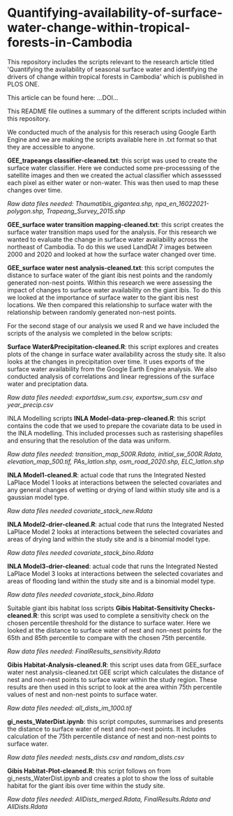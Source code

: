 # Quantifying-availability-of-surface-water-change-within-tropical-forests-in-Cambodia
This repository includes the scripts relevant to the research article titled 'Quantifying the availability of seasonal surface water and identifying the drivers of change within tropical forests in Cambodia' which is published in PLOS ONE. 

This article can be found here: ...DOI...

This README file outlines a summary of the different scripts included within this repository. 

We conducted much of the analysis for this reserach using Google Earth Engine and we are making the scripts available here in .txt format so that they are accessible to anyone.

**GEE_trapeangs classifier-cleaned.txt**: this script was used to create the surface water classifier. Here we conducted some pre-processsing of the satellite images and then we created the actual classifier which assesssed each pixel as either water or non-water. This was then used to map these changes over time. 

*Raw data files needed: Thaumatibis_gigantea.shp, npa_en_16022021-polygon.shp, Trapeang_Survey_2015.shp*

**GEE_surface water transition mapping-cleaned.txt**: this script creates the surface water transition maps used for the analysis. For this research we wanted to evaluate the change in surface water availability across the northeast of Cambodia. To do this we used LandDAt 7 images between 2000 and 2020 and looked at how the surface water changed over time. 

**GEE_surface water nest analysis-cleaned.txt**: this script computes the distance to surface water of the giant ibis nest points and the randomly generated non-nest points. Within this research we were assessing the impact of changes to surface water availability on the giant ibis. To do this we looked at the importance of surface water to the giant ibis nest locations. We then compared this relationship to surface water with the relationship between randomly generated non-nest points. 

For the second stage of our analysis we used R and we have included the scripts of the analysis we completed in the below scripts:

**Surface Water&Precipitation-cleaned.R**: this script explores and creates plots of the change in surface water availability across the study site. It also looks at the changes in precipitation over time. It uses exports of the surface water availability from the Google Earth Engine analysis. We also conducted analysis of correlations and linear regressions of the surface water and preciptation data. 

*Raw data files needed: exportdsw_sum.csv, exportsw_sum.csv and year_precip.csv*

INLA Modelling scripts
**INLA Model-data-prep-cleaned.R**: this script contains the code that we used to prepare the covariate data to be used in the INLA modelling. This included processes such as rasterising shapefiles and ensuring that the resolution of the data was uniform.

*Raw data files needed: transition_map_500R.Rdata, initial_sw_500R.Rdata, elevation_map_500.tif, PAs_latlon.shp, osm_road_2020.shp, ELC_latlon.shp*

**INLA Model1-cleaned.R**: actual code that runs the Integrated Nested LaPlace Model 1 looks at interactions between the selected covariates and any general changes of wetting or drying of land within study site and is a gaussian model type.

*Raw data files needed covariate_stack_new.Rdata*

**INLA Model2-drier-cleaned.R**: actual code that runs the Integrated Nested LaPlace Model 2 looks at interactions between the selected covariates and areas of drying land within the study site and is a binomial model type.

*Raw data files needed covariate_stack_bino.Rdata*

**INLA Model3-drier-cleaned**: actual code that runs the Integrated Nested LaPlace Model 3 looks at interactions between the selected covariates and areas of flooding land within the study site and is a binomial model type.

*Raw data files needed covariate_stack_bino.Rdata*

Suitable giant ibis habitat loss scripts
**Gibis Habitat-Sensitivity Checks-cleaned.R**: this script was used to complete a sensitivity check on the chosen percentile threshold for the distance to surface water. Here we looked at the distance to surface water of nest and non-nest points for the 65th and 85th percentile to compare with the chosen 75th percentile. 

*Raw data files needed: FinalResults_sensitivity.Rdata*

**Gibis Habitat-Analysis-cleaned.R**: this script uses data from GEE_surface water nest analysis-cleaned.txt GEE script which calculates the distance of nest and non-nest points to surface water within the study region. These results are then used in this script to look at the area within 75th percentile values of nest and non-nest points to surface water. 

*Raw data files needed: all_dists_im_1000.tif*

**gi_nests_WaterDist.ipynb**: this script computes, summarises and presents the distance to surface water of nest and non-nest points. It includes calculation of the 75th percentile distance of nest and non-nest points to surface water. 

*Raw data files needed: nests_dists.csv and random_dists.csv*

**Gibis Habitat-Plot-cleaned.R**: this script follows on from gi_nests_WaterDist.ipynb and creates a plot to show the loss of suitable habitat for the giant ibis over time within the study site. 

*Raw data files needed: AllDists_merged.Rdata, FinalResults.Rdata and AllDists.Rdata*




